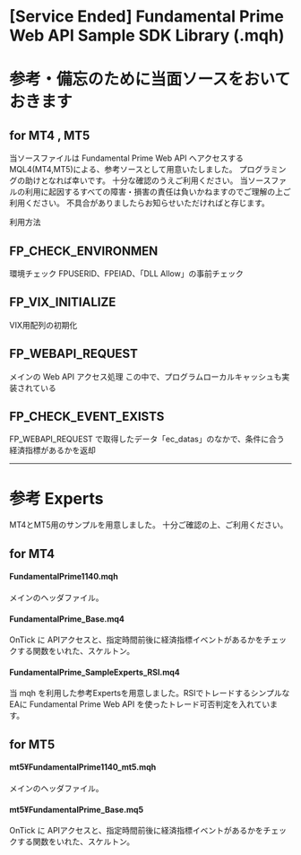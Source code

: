 # [Service Ended] Fundamental Prime Web API Sample SDK Library (.mqh)
# 参考・備忘のために当面ソースをおいておきます

## for MT4 , MT5


当ソースファイルは Fundamental Prime Web API へアクセスする MQL4(MT4,MT5)による、参考ソースとして用意いたしました。
プログラミングの助けとなれば幸いです。
十分な確認のうえご利用ください。
当ソースファルの利用に起因するすべての障害・損害の責任は負いかねますのでご理解の上ご利用ください。
不具合がありましたらお知らせいただければと存じます。




利用方法

## FP_CHECK_ENVIRONMEN

環境チェック
FPUSERID、FPEIAD、「DLL Allow」の事前チェック

## FP_VIX_INITIALIZE

VIX用配列の初期化

## FP_WEBAPI_REQUEST 

メインの Web API アクセス処理
この中で、プログラムローカルキャッシュも実装されている

## FP_CHECK_EVENT_EXISTS 

FP_WEBAPI_REQUEST で取得したデータ「ec_datas」のなかで、条件に合う経済指標があるかを返却


----

# 参考 Experts

MT4とMT5用のサンプルを用意しました。
十分ご確認の上、ご利用ください。

## for MT4 

#### FundamentalPrime1140.mqh
メインのヘッダファイル。

#### FundamentalPrime_Base.mq4
OnTick に APIアクセスと、指定時間前後に経済指標イベントがあるかをチェックする関数をいれた、スケルトン。

#### FundamentalPrime_SampleExperts_RSI.mq4
当 mqh を利用した参考Expertsを用意しました。RSIでトレードするシンプルなEAに Fundamental Prime Web API を使ったトレード可否判定を入れています。

## for MT5 

#### mt5¥FundamentalPrime1140_mt5.mqh
メインのヘッダファイル。

#### mt5¥FundamentalPrime_Base.mq5
OnTick に APIアクセスと、指定時間前後に経済指標イベントがあるかをチェックする関数をいれた、スケルトン。

